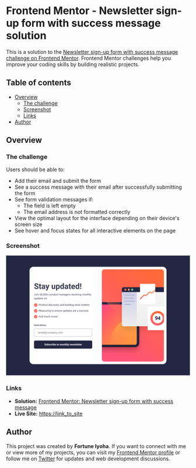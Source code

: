 # Frontend Mentor - Newsletter sign-up form with success message solution

This is a solution to the [Newsletter sign-up form with success message challenge on Frontend Mentor](https://www.frontendmentor.io/challenges/newsletter-signup-form-with-success-message-3FC1AZbNrv). Frontend Mentor challenges help you improve your coding skills by building realistic projects.

## Table of contents

- [Overview](#overview)
  - [The challenge](#the-challenge)
  - [Screenshot](#screenshot)
  - [Links](#links)
- [Author](#author)

## Overview

### The challenge

Users should be able to:

- Add their email and submit the form
- See a success message with their email after successfully submitting the form
- See form validation messages if:
  - The field is left empty
  - The email address is not formatted correctly
- View the optimal layout for the interface depending on their device's screen size
- See hover and focus states for all interactive elements on the page

### Screenshot

![website preview](screenshots/newsletter-desktop.png)

### Links

- **Solution:** [Frontend Mentor: Newsletter sign-up form with success message](https://www.frontendmentor.io/solutions/)
- **Live Site:** [https://link_to_site](https://link_to_site)

## Author

This project was created by **Fortune Iyoha**. If you want to connect with me or view more of my projects, you can visit my [Frontend Mentor profile](https://www.frontendmentor.io/profile/fortune-i-o) or follow me on [Twitter](https://twitter.com/fortuneiyoha) for updates and web development discussions.
